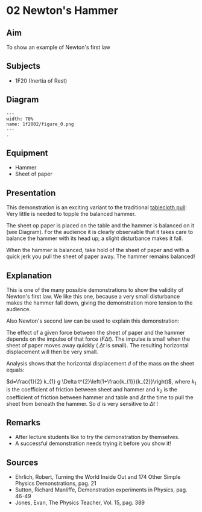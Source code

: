 # 02 Newton's Hammer 
 
  
## Aim   
 To show an example of Newton's first law    
  
## Subjects   
* 1F20 (Inertia of Rest)   

## Diagram
   
```{figure} figures/figure_0.png  
---  
width: 70%  
name: 1f2002/figure_0.png  
---  
. 
```

## Equipment
 *  Hammer 
 *  Sheet of paper

## Presentation   
This demonstration is an exciting variant to the traditional [tablecloth pull](<../1F2001 Tablecloth Pull/1F2001.md>): Very little is needed to topple the balanced hammer.

The sheet op paper is placed on the table and the hammer is balanced on it (see Diagram). For the audience it is clearly observable that it takes care to balance the hammer with its head up; a slight disturbance makes it fall.

When the hammer is balanced, take hold of the sheet of paper and with a quick jerk you pull the sheet of paper away. The hammer remains balanced!   
  
## Explanation   
This is one of the many possible demonstrations to show the validity of Newton's first law. We like this one, because a very small disturbance makes the hammer fall down, giving the demonstration more tension to the audience.

Also Newton's second law can be used to explain this demonstration:

The effect of a given force between the sheet of paper and the hammer depends on the impulse of that force $(F \Delta t)$. The impulse is small when the sheet of paper moves away quickly ( $\Delta t$ is small). The resulting horizontal displacement will then be very small.

Analysis shows that the horizontal displacement $d$ of the mass on the sheet equals:

$d=\frac{1}{2} k_{1} g \Delta t^{2}\left(1+\frac{k_{1}}{k_{2}}\right)$, where $k_{1}$ is the coefficient of friction between sheet and hammer and $k_{2}$ is the coefficient of friction between hammer and table and $\Delta t$ the time to pull the sheet from beneath the hammer. So $d$ is very sensitive to $\Delta t$ !
  
## Remarks
*  After lecture students like to try the demonstration by themselves. 
*  A successful demonstration needs trying it before you show it!
   
  
## Sources
 *  Ehrlich, Robert, Turning the World Inside Out and 174 Other Simple Physics Demonstrations, pag. 21 
 *  Sutton, Richard Manliffe, Demonstration experiments in Physics, pag. 46-49 
 *  Jones, Evan, The Physics Teacher, Vol. 15, pag. 389 
  